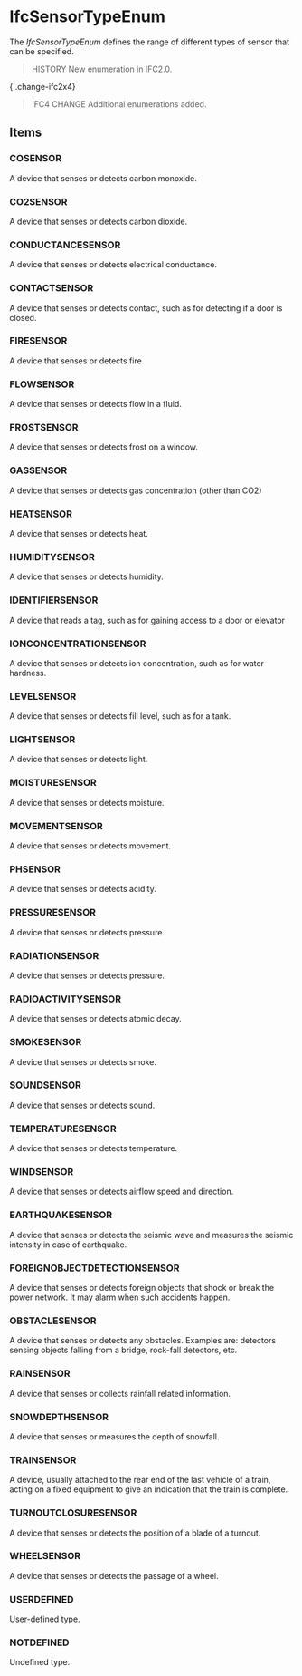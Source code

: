 # IfcSensorTypeEnum

The _IfcSensorTypeEnum_ defines the range of different types of sensor that can be specified.

> HISTORY New enumeration in IFC2.0.

{ .change-ifc2x4}
> IFC4 CHANGE Additional enumerations added.

## Items

### COSENSOR
A device that senses or detects carbon monoxide.

### CO2SENSOR
A device that senses or detects carbon dioxide.

### CONDUCTANCESENSOR
A device that senses or detects electrical conductance.

### CONTACTSENSOR
A device that senses or detects contact, such as for detecting if a door is closed.

### FIRESENSOR
A device that senses or detects fire

### FLOWSENSOR
A device that senses or detects flow in a fluid.

### FROSTSENSOR
A device that senses or detects frost on a window.

### GASSENSOR
A device that senses or detects gas concentration (other than CO2)

### HEATSENSOR
A device that senses or detects heat.

### HUMIDITYSENSOR
A device that senses or detects humidity.

### IDENTIFIERSENSOR
A device that reads a tag, such as for gaining access to a door or elevator

### IONCONCENTRATIONSENSOR
A device that senses or detects ion concentration, such as for water hardness.

### LEVELSENSOR
A device that senses or detects fill level, such as for a tank.

### LIGHTSENSOR
A device that senses or detects light.

### MOISTURESENSOR
A device that senses or detects moisture.

### MOVEMENTSENSOR
A device that senses or detects movement.

### PHSENSOR
A device that senses or detects acidity.

### PRESSURESENSOR
A device that senses or detects pressure.

### RADIATIONSENSOR
A device that senses or detects pressure.

### RADIOACTIVITYSENSOR
A device that senses or detects atomic decay.

### SMOKESENSOR
A device that senses or detects smoke.

### SOUNDSENSOR
A device that senses or detects sound.

### TEMPERATURESENSOR
A device that senses or detects temperature.

### WINDSENSOR
A device that senses or detects airflow speed and direction.

### EARTHQUAKESENSOR
A device that senses or detects the seismic wave and measures the seismic intensity in case of earthquake.

### FOREIGNOBJECTDETECTIONSENSOR
A device that senses or detects foreign objects that shock or break the power network. It may alarm when such accidents happen.

### OBSTACLESENSOR
A device that senses or detects any obstacles. Examples are: detectors sensing objects falling from a bridge, rock-fall detectors, etc.

### RAINSENSOR
A device that senses or collects rainfall related information.

### SNOWDEPTHSENSOR
A device that senses or measures the depth of snowfall.

### TRAINSENSOR
A device, usually attached to the rear end of the last vehicle of a train, acting on a fixed equipment to give an indication that the train is complete.

### TURNOUTCLOSURESENSOR
A device that senses or detects the position of a blade of a turnout.

### WHEELSENSOR
A device that senses or detects the passage of a wheel.

### USERDEFINED
User-defined type.

### NOTDEFINED
Undefined type.

